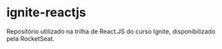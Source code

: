 # ignite-reactjs
Repositório utilizado na trilha de React.JS do curso Ignite, disponibilizado pela RocketSeat.

